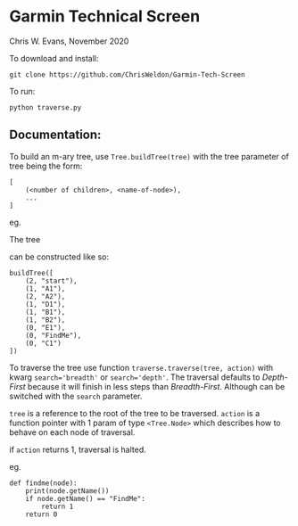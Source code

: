 # Garmin Technical Screen
Chris W. Evans, November 2020

To download and install:
```
git clone https://github.com/ChrisWeldon/Garmin-Tech-Screen
```
To run:
```
python traverse.py
```

## Documentation:

To build an m-ary tree, use `Tree.buildTree(tree)` with the tree parameter of tree being the form:
```
[
    (<number of children>, <name-of-node>),
    ...
]
```

eg.

The tree

can be constructed like so:
```
buildTree([
    (2, "start"),
    (1, "A1"),
    (2, "A2"),
    (1, "D1"),
    (1, "B1"),
    (1, "B2"),
    (0, "E1"),
    (0, "FindMe"),
    (0, "C1")
])
```
To traverse the tree use function `traverse.traverse(tree, action)` with kwarg `search='breadth'` or `search='depth'`.
The traversal defaults to *Depth-First* because it will finish in less steps than *Breadth-First*. Although can be switched with the `search` parameter.

`tree` is a reference to the root of the tree to be traversed.
`action` is a function pointer with 1 param of type `<Tree.Node>` which describes how to behave on each node of traversal.

if `action` returns 1, traversal is halted.

eg.
```
def findme(node):
    print(node.getName())
    if node.getName() == "FindMe":
        return 1
    return 0
```
